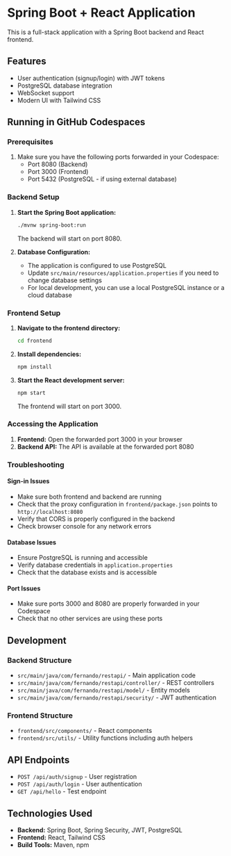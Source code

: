 # Spring Boot + React Application

This is a full-stack application with a Spring Boot backend and React frontend.

## Features

- User authentication (signup/login) with JWT tokens
- PostgreSQL database integration
- WebSocket support
- Modern UI with Tailwind CSS

## Running in GitHub Codespaces

### Prerequisites

1. Make sure you have the following ports forwarded in your Codespace:
   - Port 8080 (Backend)
   - Port 3000 (Frontend)
   - Port 5432 (PostgreSQL - if using external database)

### Backend Setup

1. **Start the Spring Boot application:**
   ```bash
   ./mvnw spring-boot:run
   ```
   
   The backend will start on port 8080.

2. **Database Configuration:**
   - The application is configured to use PostgreSQL
   - Update `src/main/resources/application.properties` if you need to change database settings
   - For local development, you can use a local PostgreSQL instance or a cloud database

### Frontend Setup

1. **Navigate to the frontend directory:**
   ```bash
   cd frontend
   ```

2. **Install dependencies:**
   ```bash
   npm install
   ```

3. **Start the React development server:**
   ```bash
   npm start
   ```
   
   The frontend will start on port 3000.

### Accessing the Application

1. **Frontend:** Open the forwarded port 3000 in your browser
2. **Backend API:** The API is available at the forwarded port 8080

### Troubleshooting

#### Sign-in Issues
- Make sure both frontend and backend are running
- Check that the proxy configuration in `frontend/package.json` points to `http://localhost:8080`
- Verify that CORS is properly configured in the backend
- Check browser console for any network errors

#### Database Issues
- Ensure PostgreSQL is running and accessible
- Verify database credentials in `application.properties`
- Check that the database exists and is accessible

#### Port Issues
- Make sure ports 3000 and 8080 are properly forwarded in your Codespace
- Check that no other services are using these ports

## Development

### Backend Structure
- `src/main/java/com/fernando/restapi/` - Main application code
- `src/main/java/com/fernando/restapi/controller/` - REST controllers
- `src/main/java/com/fernando/restapi/model/` - Entity models
- `src/main/java/com/fernando/restapi/security/` - JWT authentication

### Frontend Structure
- `frontend/src/components/` - React components
- `frontend/src/utils/` - Utility functions including auth helpers

## API Endpoints

- `POST /api/auth/signup` - User registration
- `POST /api/auth/login` - User authentication
- `GET /api/hello` - Test endpoint

## Technologies Used

- **Backend:** Spring Boot, Spring Security, JWT, PostgreSQL
- **Frontend:** React, Tailwind CSS
- **Build Tools:** Maven, npm

